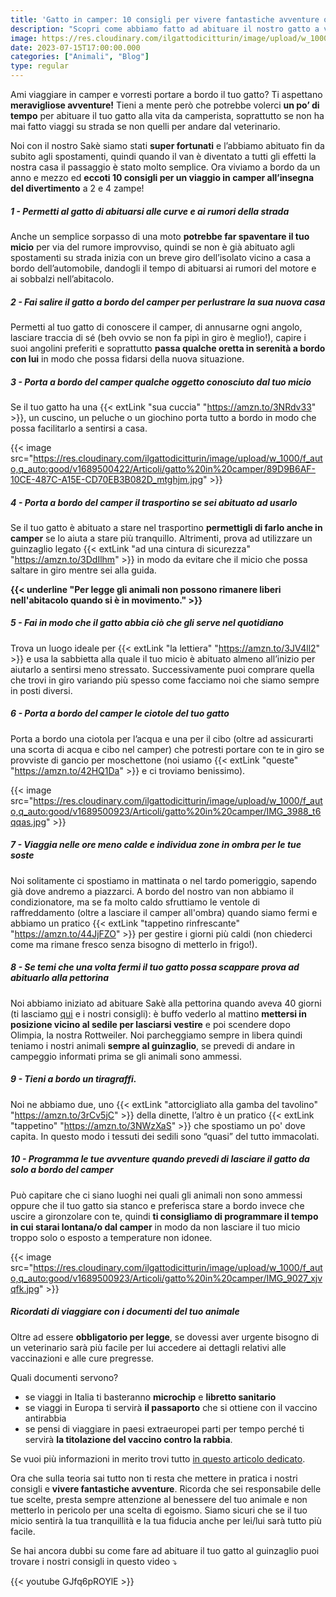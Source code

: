 ```yaml
---
title: 'Gatto in camper: 10 consigli per vivere fantastiche avventure on the road' 
description: "Scopri come abbiamo fatto ad abituare il nostro gatto a viaggiare in camper e quali regole occorre seguire in giro per il mondo"
image: https://res.cloudinary.com/ilgattodicitturin/image/upload/w_1000/f_auto,q_auto:good/v1689500423/Articoli/gatto%20in%20camper/DSC01423_2_irao6q.jpg
date: 2023-07-15T17:00:00.000
categories: ["Animali", "Blog"]
type: regular
---
```


Ami viaggiare in camper e vorresti portare a bordo il tuo gatto? Ti aspettano **meravigliose avventure!**
Tieni a mente però che potrebbe volerci **un po’ di tempo** per abituare il tuo gatto alla vita da camperista, soprattutto se non ha mai fatto viaggi su strada se non quelli per andare dal veterinario. 

Noi con il nostro Sakè siamo stati **super fortunati** e l’abbiamo abituato fin da subito agli spostamenti, quindi quando il van è diventato a tutti gli effetti la nostra casa il passaggio è stato molto semplice. Ora viviamo a bordo da un anno e mezzo ed **eccoti 10 consigli per un viaggio in camper all’insegna del divertimento** a 2 e 4 zampe!

##### 1 - Permetti al gatto di abituarsi alle curve e ai rumori della strada
Anche un semplice sorpasso di una moto **potrebbe far spaventare il tuo micio** per via del rumore improvviso, quindi se non è già abituato agli spostamenti su strada inizia con un breve giro dell’isolato vicino a casa a bordo dell’automobile, dandogli il tempo di abituarsi ai rumori del motore e ai sobbalzi nell’abitacolo.

##### 2 - Fai salire il gatto a bordo del camper per perlustrare la sua nuova casa 
Permetti al tuo gatto di conoscere il camper, di annusarne ogni angolo, lasciare traccia di sé (beh ovvio se non fa pipì in giro è meglio!), capire i suoi angolini preferiti e soprattutto **passa qualche oretta in serenità a bordo con lui** in modo che possa fidarsi della nuova situazione.

##### 3 - Porta a bordo del camper qualche oggetto conosciuto dal tuo micio 
Se il tuo gatto ha una {{< extLink "sua cuccia" "https://amzn.to/3NRdv33" >}}, un cuscino, un peluche o un giochino porta tutto a bordo in modo che possa facilitarlo a sentirsi a casa.

{{< image src="https://res.cloudinary.com/ilgattodicitturin/image/upload/w_1000/f_auto,q_auto:good/v1689500422/Articoli/gatto%20in%20camper/89D9B6AF-10CE-487C-A15E-CD70EB3B082D_mtghjm.jpg" >}}

##### 4 - Porta a bordo del camper il trasportino se sei abituato ad usarlo
Se il tuo gatto è abituato a stare nel trasportino **permettigli di farlo anche in camper** se lo aiuta a stare più tranquillo. Altrimenti, prova ad utilizzare un guinzaglio legato {{< extLink "ad una cintura di sicurezza" "https://amzn.to/3DdIlhm" >}} in modo da evitare che il micio che possa saltare in giro mentre sei alla guida. 

**{{< underline "Per legge gli animali non possono rimanere liberi nell'abitacolo quando si è in movimento." >}}**

##### 5 - Fai in modo che il gatto abbia ciò che gli serve nel quotidiano
Trova un luogo ideale per {{< extLink "la lettiera" "https://amzn.to/3JV4ll2" >}} e usa la sabbietta alla quale il tuo micio è abituato almeno all’inizio per aiutarlo a sentirsi meno stressato. Successivamente puoi comprare quella che trovi in giro variando più spesso come facciamo noi che siamo sempre in posti diversi.

##### 6 - Porta a bordo del camper le ciotole del tuo gatto
Porta a bordo una ciotola per l’acqua e una per il cibo (oltre ad assicurarti una scorta di acqua e cibo nel camper) che potresti portare con te in giro se provviste di gancio per moschettone (noi usiamo {{< extLink "queste" "https://amzn.to/42HQ1Da" >}} e ci troviamo benissimo).

{{< image src="https://res.cloudinary.com/ilgattodicitturin/image/upload/w_1000/f_auto,q_auto:good/v1689500923/Articoli/gatto%20in%20camper/IMG_3988_t6qqas.jpg" >}}

##### 7 - Viaggia nelle ore meno calde e individua zone in ombra per le tue soste 
Noi solitamente ci spostiamo in mattinata o nel tardo pomeriggio, sapendo già dove andremo a piazzarci.
A bordo del nostro van non abbiamo il condizionatore, ma se fa molto caldo sfruttiamo le ventole di raffreddamento (oltre a lasciare il camper all'ombra) quando siamo fermi e abbiamo un pratico {{< extLink "tappetino rinfrescante" "https://amzn.to/44JjFZO" >}} per gestire i giorni più caldi (non chiederci come ma rimane fresco senza bisogno di metterlo in frigo!).

##### 8 - Se temi che una volta fermi il tuo gatto possa scappare prova ad abituarlo alla pettorina
Noi abbiamo iniziato ad abituare Sakè alla pettorina quando aveva 40 giorni (ti lasciamo [qui](/blog/gatto-al-guinzaglio-i-nostri-consigli-per-vivere-fantastiche-avventur) e i nostri consigli): è buffo vederlo al mattino **mettersi in posizione vicino al sedile per lasciarsi vestire** e poi scendere dopo Olimpia, la nostra Rottweiler. Noi parcheggiamo sempre in libera quindi teniamo i nostri animali **sempre al guinzaglio**, se prevedi di andare in campeggio informati prima se gli animali sono ammessi. 

##### 9 - Tieni a bordo un tiragraffi.
Noi ne abbiamo due, uno {{< extLink "attorcigliato alla gamba del tavolino" "https://amzn.to/3rCv5jC" >}}  della dinette, l’altro è un pratico {{< extLink "tappetino" "https://amzn.to/3NWzXaS" >}} che spostiamo un po' dove capita. In questo modo i tessuti dei sedili sono “quasi” del tutto immacolati.

##### 10 - Programma le tue avventure quando prevedi di lasciare il gatto da solo a bordo del camper
Può capitare che ci siano luoghi nei quali gli animali non sono ammessi oppure che il tuo gatto sia stanco e preferisca stare a bordo invece che uscire a gironzolare con te, quindi **ti consigliamo di programmare il tempo in cui starai lontana/o dal camper** in modo da non lasciare il tuo micio troppo solo o esposto a temperature non idonee. 

{{< image src="https://res.cloudinary.com/ilgattodicitturin/image/upload/w_1000/f_auto,q_auto:good/v1689500923/Articoli/gatto%20in%20camper/IMG_9027_xjvqfk.jpg" >}}

##### Ricordati di viaggiare con i documenti del tuo animale
Oltre ad essere **obbligatorio per legge**, se dovessi aver urgente bisogno di un veterinario sarà più facile per lui accedere  ai dettagli relativi alle vaccinazioni e alle cure pregresse. 

Quali documenti servono? 

- se viaggi in Italia ti basteranno **microchip** e **libretto sanitario**
- se viaggi in Europa ti servirà **il passaporto** che si ottiene con il vaccino antirabbia
- se pensi di viaggiare in paesi extraeuropei parti per tempo perché ti servirà **la titolazione del vaccino contro la rabbia**. 
  
Se vuoi più informazioni in merito trovi tutto [in questo articolo dedicato](/blog/viaggiare-con-cane-e-gatto-tutto-quello-che-devi-sapere). 

Ora che sulla teoria sai tutto non ti resta che mettere in pratica i nostri consigli e **vivere fantastiche avventure**. 
Ricorda che sei responsabile delle tue scelte, presta sempre attenzione al benessere del tuo animale e non metterlo in pericolo per una scelta di egoismo. 
Siamo sicuri che se il tuo micio sentirà la tua tranquillità e la tua fiducia anche per lei/lui sarà tutto più facile.

Se hai ancora dubbi su come fare ad abituare il tuo gatto al guinzaglio puoi trovare i nostri consigli in questo video ⤵️

{{< youtube GJfq6pROYlE >}}